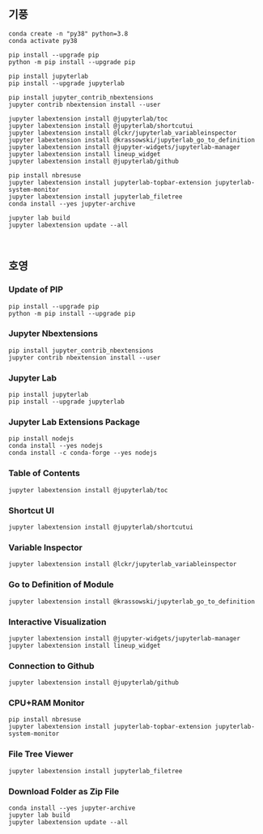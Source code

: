 ## 기풍

```
conda create -n "py38" python=3.8
conda activate py38 

pip install --upgrade pip
python -m pip install --upgrade pip

pip install jupyterlab
pip install --upgrade jupyterlab

pip install jupyter_contrib_nbextensions
jupyter contrib nbextension install --user

jupyter labextension install @jupyterlab/toc
jupyter labextension install @jupyterlab/shortcutui
jupyter labextension install @lckr/jupyterlab_variableinspector
jupyter labextension install @krassowski/jupyterlab_go_to_definition
jupyter labextension install @jupyter-widgets/jupyterlab-manager
jupyter labextension install lineup_widget
jupyter labextension install @jupyterlab/github

pip install nbresuse
jupyter labextension install jupyterlab-topbar-extension jupyterlab-system-monitor
jupyter labextension install jupyterlab_filetree
conda install --yes jupyter-archive

jupyter lab build
jupyter labextension update --all



```



## 호영

### Update of PIP
```
pip install --upgrade pip
python -m pip install --upgrade pip
```


### Jupyter Nbextensions
```
pip install jupyter_contrib_nbextensions
jupyter contrib nbextension install --user
```

### Jupyter Lab
```
pip install jupyterlab
pip install --upgrade jupyterlab
```

### Jupyter Lab Extensions Package
```
pip install nodejs
conda install --yes nodejs
conda install -c conda-forge --yes nodejs
```

### Table of Contents
```
jupyter labextension install @jupyterlab/toc
```

### Shortcut UI
```
jupyter labextension install @jupyterlab/shortcutui
```

### Variable Inspector
```
jupyter labextension install @lckr/jupyterlab_variableinspector
```

### Go to Definition of Module
```
jupyter labextension install @krassowski/jupyterlab_go_to_definition
```

### Interactive Visualization
```
jupyter labextension install @jupyter-widgets/jupyterlab-manager
jupyter labextension install lineup_widget
```

### Connection to Github
```
jupyter labextension install @jupyterlab/github
```

### CPU+RAM Monitor
```
pip install nbresuse
jupyter labextension install jupyterlab-topbar-extension jupyterlab-system-monitor
```

### File Tree Viewer
```
jupyter labextension install jupyterlab_filetree
```

### Download Folder as Zip File
```
conda install --yes jupyter-archive
jupyter lab build
jupyter labextension update --all
```

